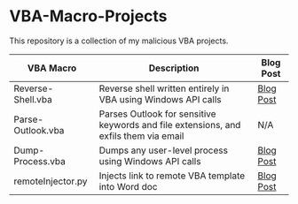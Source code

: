 # VBA-Macro-Projects
This repository is a collection of my malicious VBA projects.

| VBA Macro | Description | Blog Post |
| --------- | ----------- | --------- |
| Reverse-Shell.vba | Reverse shell written entirely in VBA using Windows API calls | [Blog Post](https://john-woodman.com/research/malicious-vba-macros-trials-tribulations/) |
| Parse-Outlook.vba | Parses Outlook for sensitive keywords and file extensions, and exfils them via email | N/A |
| Dump-Process.vba | Dumps any user-level process using Windows API calls | [Blog Post](https://john-woodman.com/research/malicious-vba-macros-trials-tribulations/) |
| remoteInjector.py | Injects link to remote VBA template into Word doc | [Blog Post](http://john-woodman.com/posts/VBA-Macro-Remote-Template-Injection/) |
